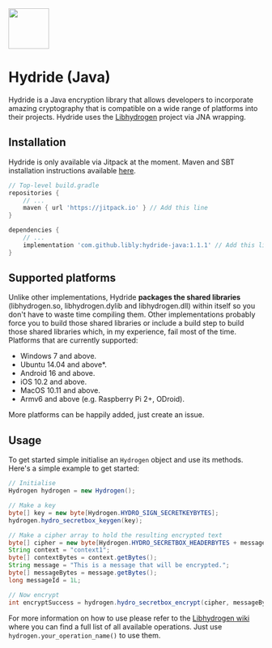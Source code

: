 

<img width="80" style="display: inline;" src="https://filedn.com/lssh2fV92SE8dRT5CWJvvSy/libly/hydride.png" />


# Hydride (Java)

Hydride is a Java encryption library that allows developers to incorporate amazing 
cryptography that is compatible on a wide range of platforms into their projects. 
Hydride uses the [Libhydrogen](https://github.com/jedisct1/libsodium) project via JNA wrapping.

## Installation

Hydride is only available via Jitpack at the moment. Maven and SBT installation instructions available [here](https://jitpack.io/).

```groovy
// Top-level build.gradle
repositories {
    // ...
    maven { url 'https://jitpack.io' } // Add this line
}

dependencies {
    // ...
    implementation 'com.github.libly:hydride-java:1.1.1' // Add this line
}
```

## Supported platforms
Unlike other implementations, Hydride **packages the shared libraries** 
(libhydrogen.so, libhydrogen.dylib and libhydrogen.dll) within itself so you don't have to waste time compiling them.
Other implementations probably force you to build those shared libraries or include a build step to build those 
shared libraries which, in my experience, fail most of the time. Platforms that are currently supported:

* Windows 7 and above.
* Ubuntu 14.04 and above*.
* Android 16 and above.
* iOS 10.2 and above.
* MacOS 10.11 and above.
* Armv6 and above (e.g. Raspberry Pi 2+, ODroid).

More platforms can be happily added, just create an issue.

## Usage

To get started simple initialise an `Hydrogen` object and use its methods. Here's a simple example to get started:

```java
// Initialise
Hydrogen hydrogen = new Hydrogen();

// Make a key
byte[] key = new byte[Hydrogen.HYDRO_SIGN_SECRETKEYBYTES];
hydrogen.hydro_secretbox_keygen(key);

// Make a cipher array to hold the resulting encrypted text
byte[] cipher = new byte[Hydrogen.HYDRO_SECRETBOX_HEADERBYTES + messageBytes.length];
String context = "context1";
byte[] contextBytes = context.getBytes();
String message = "This is a message that will be encrypted.";
byte[] messageBytes = message.getBytes();
long messageId = 1L;

// Now encrypt
int encryptSuccess = hydrogen.hydro_secretbox_encrypt(cipher, messageBytes, messageBytes.length, messageId, contextBytes, key);
```

For more information on how to use please refer to the [Libhydrogen wiki](https://github.com/jedisct1/libhydrogen/wiki) where 
you can find a full list of all available operations. Just use `hydrogen.your_operation_name()` to use them.


